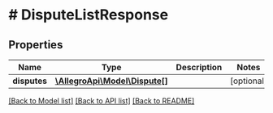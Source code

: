 # # DisputeListResponse

## Properties

Name | Type | Description | Notes
------------ | ------------- | ------------- | -------------
**disputes** | [**\AllegroApi\Model\Dispute[]**](Dispute.md) |  | [optional]

[[Back to Model list]](../../README.md#models) [[Back to API list]](../../README.md#endpoints) [[Back to README]](../../README.md)
